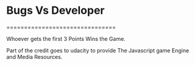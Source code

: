 # Bugs Vs Developer
===============================

Whoever gets the first 3 Points Wins the Game.

Part of the credit goes to udacity to provide The Javascript game Engine and Media Resources.
